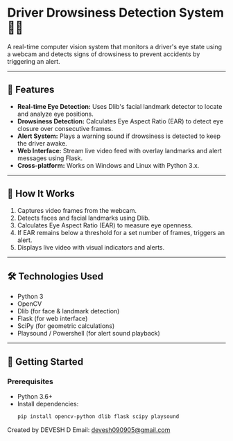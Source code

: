 # Driver Drowsiness Detection System 🚗😴

A real-time computer vision system that monitors a driver's eye state using a webcam and detects signs of drowsiness to prevent accidents by triggering an alert.

---

## 🌟 Features

- **Real-time Eye Detection:** Uses Dlib's facial landmark detector to locate and analyze eye positions.
- **Drowsiness Detection:** Calculates Eye Aspect Ratio (EAR) to detect eye closure over consecutive frames.
- **Alert System:** Plays a warning sound if drowsiness is detected to keep the driver awake.
- **Web Interface:** Stream live video feed with overlay landmarks and alert messages using Flask.
- **Cross-platform:** Works on Windows and Linux with Python 3.x.

---

## 🎯 How It Works

1. Captures video frames from the webcam.
2. Detects faces and facial landmarks using Dlib.
3. Calculates Eye Aspect Ratio (EAR) to measure eye openness.
4. If EAR remains below a threshold for a set number of frames, triggers an alert.
5. Displays live video with visual indicators and alerts.

---

## 🛠️ Technologies Used

- Python 3
- OpenCV
- Dlib (for face & landmark detection)
- Flask (for web interface)
- SciPy (for geometric calculations)
- Playsound / Powershell (for alert sound playback)

---

## 🚀 Getting Started

### Prerequisites

- Python 3.6+
- Install dependencies:
  ```bash
  pip install opencv-python dlib flask scipy playsound
Created by DEVESH D
Email: devesh090905@gmail.com

